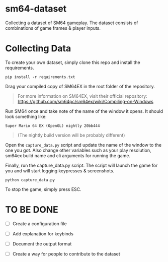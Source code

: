 # sm64-dataset
Collecting a dataset of SM64 gameplay. The dataset consists of combinations of game frames &amp; player inputs.

# Collecting Data
To create your own dataset, simply clone this repo and install the requirements.

```
pip install -r requirements.txt
```

Drag your compiled copy of SM64EX in the root folder of the repository.
> For more information on SM64EX, visit their official repository: https://github.com/sm64pc/sm64ex/wiki/Compiling-on-Windows



Run SM64 once and take note of the name of the window it opens. It should look something like:

```
Super Mario 64 EX (OpenGL) nightly 20bb444
```
> (The nightly build version will be probably different)

Open the `capture_data.py` script and update the name of the window to the one you got. Also change other variables such as your play resolution, sm64ex build name and cli arguments for running the game.

Finally, run the capture_data.py script. The script will launch the game for you and will start logging keypresses & screenshots.

```
python capture_data.py
```

To stop the game, simply press ESC.

# TO BE DONE
- [ ] Create a configuration file
- [ ] Add explanation for keybinds
- [ ] Document the output format
- [ ] Create a way for people to contribute to the dataset


